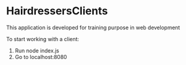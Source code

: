 # HairdressersClients
This application is developed for training purpose in web development


To start working with a client:
1. Run node index.js
2. Go to localhost:8080
